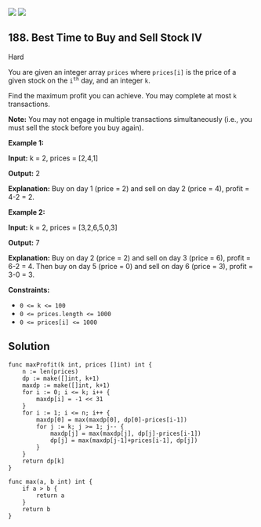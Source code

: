 [![](https://img.shields.io/github/stars/LeetCode-Top-Interview-150/LeetCode-Top-Interview-150?label=Stars&style=flat-square)](https://github.com/LeetCode-Top-Interview-150/LeetCode-Top-Interview-150)
[![](https://img.shields.io/github/forks/LeetCode-Top-Interview-150/LeetCode-Top-Interview-150?label=Fork%20me%20on%20GitHub%20&style=flat-square)](https://github.com/LeetCode-Top-Interview-150/LeetCode-Top-Interview-150/fork)

## 188\. Best Time to Buy and Sell Stock IV

Hard

You are given an integer array `prices` where `prices[i]` is the price of a given stock on the <code>i<sup>th</sup></code> day, and an integer `k`.

Find the maximum profit you can achieve. You may complete at most `k` transactions.

**Note:** You may not engage in multiple transactions simultaneously (i.e., you must sell the stock before you buy again).

**Example 1:**

**Input:** k = 2, prices = [2,4,1]

**Output:** 2

**Explanation:** Buy on day 1 (price = 2) and sell on day 2 (price = 4), profit = 4-2 = 2. 

**Example 2:**

**Input:** k = 2, prices = [3,2,6,5,0,3]

**Output:** 7

**Explanation:** Buy on day 2 (price = 2) and sell on day 3 (price = 6), profit = 6-2 = 4. Then buy on day 5 (price = 0) and sell on day 6 (price = 3), profit = 3-0 = 3. 

**Constraints:**

*   `0 <= k <= 100`
*   `0 <= prices.length <= 1000`
*   `0 <= prices[i] <= 1000`

## Solution

```golang
func maxProfit(k int, prices []int) int {
	n := len(prices)
	dp := make([]int, k+1)
	maxdp := make([]int, k+1)
	for i := 0; i <= k; i++ {
		maxdp[i] = -1 << 31
	}
	for i := 1; i <= n; i++ {
		maxdp[0] = max(maxdp[0], dp[0]-prices[i-1])
		for j := k; j >= 1; j-- {
			maxdp[j] = max(maxdp[j], dp[j]-prices[i-1])
			dp[j] = max(maxdp[j-1]+prices[i-1], dp[j])
		}
	}
	return dp[k]
}

func max(a, b int) int {
	if a > b {
		return a
	}
	return b
}
```